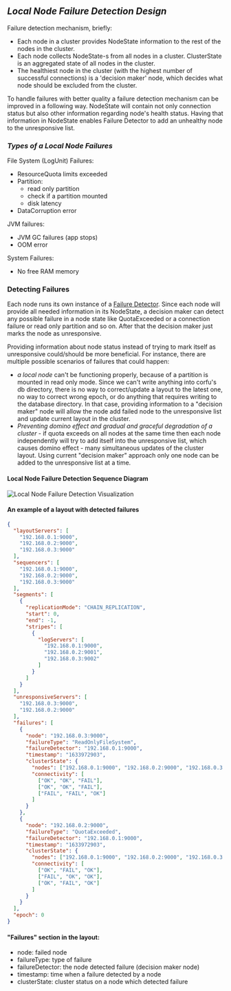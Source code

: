 ## _Local Node Failure Detection Design_

Failure detection mechanism, briefly:
 - Each node in a cluster provides NodeState information to the rest of the nodes in the cluster.
 - Each node collects NodeState-s from all nodes in a cluster. ClusterState is an aggregated state of all nodes in the cluster.
 - The healthiest node in the cluster (with the highest number of successful connections) 
   is a 'decision maker' node, which decides what node should be excluded from the cluster.

To handle failures with better quality a failure detection mechanism can be improved in a following way.
NodeState will contain not only connection status but also other information regarding node's health status.
Having that information in NodeState enables Failure Detector to add an unhealthy node to the unresponsive list.

### _Types of a Local Node Failures_

File System (LogUnit) Failures:
- ResourceQuota limits exceeded
- Partition:
    - read only partition
    - check if a partition mounted
    - disk latency
- DataCorruption error

JVM failures:
- JVM GC failures (app stops)
- OOM error

System Failures:
- No free RAM memory

### Detecting Failures

Each node runs its own instance of a [Failure Detector](failure-detector.md).
Since each node will provide all needed information in its NodeState, a decision maker can detect any possible failure 
in a node state like QuotaExceeded or a connection failure or read only partition and so on. 
After that the decision maker just marks the node as unresponsive.

Providing information about node status instead of trying to mark itself as unresponsive could/should be more beneficial. 
For instance, there are multiple possible scenarios of failures that could happen:
 - _a local node_ can't be functioning properly, because of a partition is mounted in read only mode. 
   Since we can't write anything into corfu's db directory, there is no way to correct/update a layout to the latest one,
   no way to correct wrong epoch, or do anything that requires writing to the database directory. 
   In that case, providing information to a "decision maker" node will allow the node 
   add failed node to the unresponsive list and update current layout in the cluster.
 - _Preventing domino effect and gradual and graceful degradation of a cluster_ - if quota exceeds on all nodes at the same time
   then each node independently will try to add itself into the unresponsive list, which causes domino effect - many
   simultaneous updates of the cluster layout. Using current "decision maker" approach only one node can be added to 
   the unresponsive list at a time.
 
#### Local Node Failure Detection Sequence Diagram

![Local Node Failure Detection Visualization](http://www.plantuml.com/plantuml/proxy?src=https://raw.githubusercontent.com/CorfuDB/CorfuDB/failure-detector-read-only-filesystem/docs/failure-detector/file-system-failure-detection.puml)

#### An example of a layout with detected failures

```json
{
  "layoutServers": [
    "192.168.0.1:9000",
    "192.168.0.2:9000",
    "192.168.0.3:9000"
  ],
  "sequencers": [
    "192.168.0.1:9000",
    "192.168.0.2:9000",
    "192.168.0.3:9000"
  ],
  "segments": [
    {
      "replicationMode": "CHAIN_REPLICATION",
      "start": 0,
      "end": -1,
      "stripes": [
        {
          "logServers": [
            "192.168.0.1:9000",
            "192.168.0.2:9001",
            "192.168.0.3:9002"
          ]
        }
      ]
    }
  ],
  "unresponsiveServers": [
    "192.168.0.3:9000",
    "192.168.0.2:9000"
  ],
  "failures": [
    {
      "node": "192.168.0.3:9000",
      "failureType": "ReadOnlyFileSystem",
      "failureDetector": "192.168.0.1:9000",
      "timestamp": "1633972903",
      "clusterState": {
        "nodes": ["192.168.0.1:9000", "192.168.0.2:9000", "192.168.0.3:9000"],
        "connectivity": [
          ["OK", "OK", "FAIL"],
          ["OK", "OK", "FAIL"],
          ["FAIL", "FAIL", "OK"]
        ]
      }
    },
    {
      "node": "192.168.0.2:9000",
      "failureType": "QuotaExceeded",
      "failureDetector": "192.168.0.1:9000",
      "timestamp": "1633972903",
      "clusterState": {
        "nodes": ["192.168.0.1:9000", "192.168.0.2:9000", "192.168.0.3:9000"],
        "connectivity": [
          ["OK", "FAIL", "OK"],
          ["FAIL", "OK", "OK"],
          ["OK", "FAIL", "OK"]
        ]
      }
    }
  ],
  "epoch": 0
}
```

#### "Failures" section in the layout:
 - node: failed node
 - failureType: type of failure
 - failureDetector: the node detected failure (decision maker node)
 - timestamp: time when a failure detected by a node
 - clusterState: cluster status on a node which detected failure